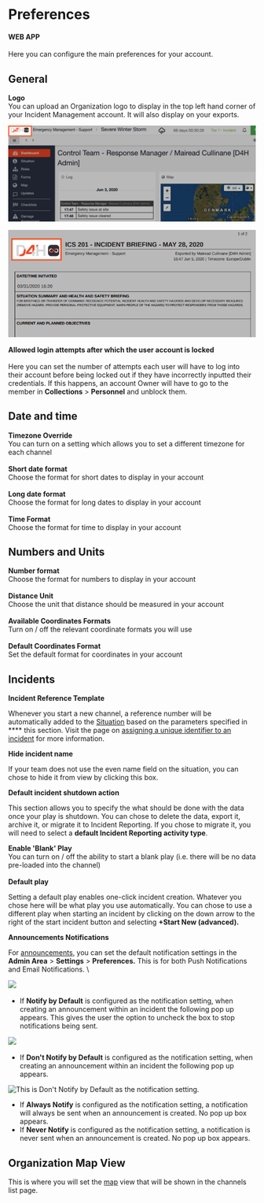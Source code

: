 # Preferences

#### WEB APP

Here you can configure the main preferences for your account.

## General

**Logo** \
You can upload an Organization logo to display in the top left hand corner of your Incident Management account. It will also display on your exports.&#x20;

![](<../../../.gitbook/assets/preferences logo 1.png>)

![](<../../../.gitbook/assets/preferences logo 2.png>)

**Allowed login attempts after which the user account is locked**\
\
Here you can set the number of attempts each user will have to log into their account before being locked out if they have incorrectly inputted their credentials. If this happens, an account Owner will have to go to the member in **Collections** > **Personnel** and unblock them.&#x20;

## Date and time

**Timezone Override**\
You can turn on a setting which allows you to set a different timezone for each channel\
\
**Short date format**\
Choose the format for short dates to display in your account\
\
**Long date format**\
Choose the format for long dates to display in your account\
\
**Time Format**\
Choose the format for time to display in your account

## Numbers and Units

**Number format**\
Choose the format for numbers to display in your account\
\
**Distance Unit**\
Choose the unit that distance should be measured in your account\
\
**Available Coordinates Formats**\
Turn on / off the relevant coordinate formats you will use\
\
**Default Coordinates Format**\
Set the default format for coordinates in your account

## Incidents

**Incident Reference Template**

Whenever you start a new channel, a reference number will be automatically added to the [Situation](../../situation/) based on the parameters specified in **** this section. Visit the page on [assigning a unique identifier to an incident](../../channels/assigning-a-unique-identifier-to-an-incident/) for more information.

**Hide incident name**

If your team does not use the even name field on the situation, you can chose to hide it from view by clicking this box.

**Default incident shutdown action**

This section allows you to specify the what should be done with the data once your play is shutdown. You can chose to delete the data, export it, archive it, or migrate it to Incident Reporting. If you chose to migrate it, you will need to select a **default Incident Reporting activity type**.&#x20;

**Enable 'Blank' Play**\
You can turn on / off the ability to start a blank play (i.e. there will be no data pre-loaded into the channel)\
\
**Default play**&#x20;

Setting a default play enables one-click incident creation. Whatever you chose here will be what play you use automatically. You can chose to use a different play when starting an incident by clicking on the down arrow to the right of the start incident button and selecting **+Start New (advanced).**&#x20;

**Announcements Notifications**

For [announcements](../../updates/creating-an-announcement.md), you can set the default notification settings in the **Admin Area** > **Settings** > **Preferences.** This is for both Push Notifications and Email Notifications. \


![](../../../.gitbook/assets/preview-full-Admin\_Area\_\_\_D4H\_Incident\_Management\_-\_Home.png)

* If **Notify by Default** is configured as the notification setting, when creating an announcement within an incident the following pop up appears.  This gives the user the option to uncheck the box to stop notifications being sent.&#x20;

![](../../../.gitbook/assets/preview-lightbox-2021-ERT-060\_Yo\_yo\_2\_-\_Response\_Team\_\_\_D4H\_Incident\_Management.png)

* If **Don't Notify by Default** is configured as the notification setting, when creating an announcement within an incident the following pop up appears. &#x20;

![This is Don't Notify by Default as the notification setting.](<../../../.gitbook/assets/preview-lightbox-2021-ERT-060\_Yo\_yo\_2\_-\_Response\_Team\_\_\_D4H\_Incident\_Management (1).png>)

* If **Always Notify** is configured as the notification setting, a notification will always be sent when an announcement is created.  No pop up box appears.
* If **Never Notify** is configured as the notification setting, a notification is never sent when an announcement is created. No pop up box appears.

## Organization Map View

This is where you will set the [map](../../map/) view that will be shown in the channels list page.&#x20;
